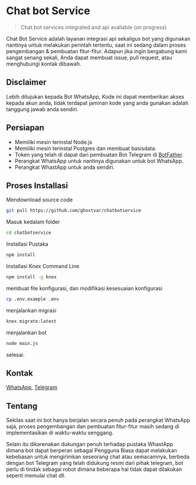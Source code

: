 # Chat bot Service
> Chat bot services integrated and api avaliable (on progress)

Chat Bot Service adalah layanan integrasi api sekaligus bot yang digunakan nantinya untuk melakukan perintah tertentu, saat ini sedang dalam proses pengembangan & pembuatan fitur-fitur. Adapun jika ingin bergabung kami sangat senang sekali, Anda dapat membuat issue, pull request, atau menghubungi kontak dibawah.

## Disclaimer
Lebih ditujukan kepada Bot WhatsApp, Kode ini dapat memberikan akses kepada akun anda, tidak terdapat jaminan kode yang anda gunakan adalah tanggung jawab anda sendiri.

## Persiapan
- Memiliki mesin terinstal Node.js
- Memiliki mesin terinstal Postgres dan membuat basisdata.
- Token yang telah di dapat dari pembuatan Bot Telegram di [BotFather](tg://resolve?domain=botfather).
- Perangkat WhatsApp untuk nantinya digunakan untuk bot WhatsApp.
- Perangkat WhastApp untuk anda sendiri.

## Proses Installasi
Mendownload source code
```bash
git pull https://github.com/ghostvar/chatbotservice
```
Masuk kedalam folder
```bash
cd chatbotservice
```
Installasi Pustaka
```bash
npm install
```
Installasi Knex Command Line
```bash
npm install -g knex
```
membuat file konfigurasi, dan modifikasi kesesuaian konfigurasi
```bash
cp .env.example .env
```
menjalankan migrasi
```bash
knex migrate:latest
```
menjalankan bot
```bash
node main.js
```
selesai.

## Kontak
[WhatsApp](https://wa.me/6282145186986), [Telegram](https://t.me/didinfakhrudin)

## Tentang
Sekilas saat ini bot hanya berjalan secara penuh pada perangkat WhatsApp saja, proses pengembangan dan pembuatan fitur-fitur masih sedang di implementasikan di waktu-waktu senggang.

Selain itu dikarenakan dukungan penuh terhadap pustaka WhastApp dimana bot dapat berperan sebagai Pengguna Biasa dapat melakukan kebebasan untuk mengirimkan seseorang chat atau semacamnya, berbeda dengan bot Telegram yang telah didukung resmi dari pihak telegram, bot perlu di tindak sebagai robot dimana beberapa hal tidak dapat dilakukan seperti memulai chat dll.
